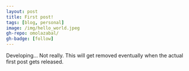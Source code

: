 ```yaml
---
layout: post
title: First post!
tags: [blog, personal]
image: /img/hello_world.jpeg
gh-repo: omolazabal/
gh-badge: [follow]
---
```


Developing... Not really. This will get removed eventually when the actual first post gets released.
